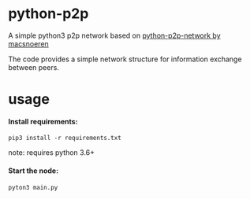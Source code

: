 # python-p2p

A simple python3 p2p network based on [python-p2p-network by macsnoeren](https://github.com/macsnoeren/python-p2p-network)


The code provides a simple network structure for information exchange between peers.

# usage
#### Install requirements:
```
pip3 install -r requirements.txt
```
note: requires python 3.6+
#### Start the node:
```
pyton3 main.py
```
